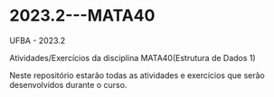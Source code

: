 # 2023.2---MATA40

UFBA - 2023.2

Atividades/Exercícios da disciplina MATA40(Estrutura de Dados 1)

Neste repositório estarão todas as atividades e exercícios que serão desenvolvidos durante o curso.
